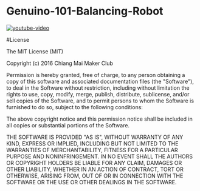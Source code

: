 # Genuino-101-Balancing-Robot


[![youtube-video](https://farm2.staticflickr.com/1649/24662035474_0ddbde7195_z_d.jpg)](https://www.youtube.com/watch?v=Gp_glRNZJ6s)


#License

The MIT License (MIT)

Copyright (c) 2016 Chiang Mai Maker Club

Permission is hereby granted, free of charge, to any person obtaining a copy
of this software and associated documentation files (the "Software"), to deal
in the Software without restriction, including without limitation the rights
to use, copy, modify, merge, publish, distribute, sublicense, and/or sell
copies of the Software, and to permit persons to whom the Software is
furnished to do so, subject to the following conditions:

The above copyright notice and this permission notice shall be included in all
copies or substantial portions of the Software.

THE SOFTWARE IS PROVIDED "AS IS", WITHOUT WARRANTY OF ANY KIND, EXPRESS OR
IMPLIED, INCLUDING BUT NOT LIMITED TO THE WARRANTIES OF MERCHANTABILITY,
FITNESS FOR A PARTICULAR PURPOSE AND NONINFRINGEMENT. IN NO EVENT SHALL THE
AUTHORS OR COPYRIGHT HOLDERS BE LIABLE FOR ANY CLAIM, DAMAGES OR OTHER
LIABILITY, WHETHER IN AN ACTION OF CONTRACT, TORT OR OTHERWISE, ARISING FROM,
OUT OF OR IN CONNECTION WITH THE SOFTWARE OR THE USE OR OTHER DEALINGS IN THE
SOFTWARE.